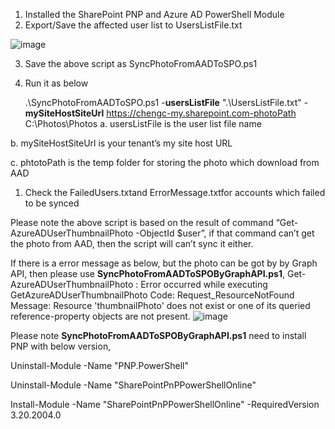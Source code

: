 1. Installed the SharePoint PNP and Azure AD PowerShell Module 
2. Export/Save the affected user list to UsersListFile.txt

![image](https://user-images.githubusercontent.com/21354416/151100496-3493c7df-0f19-4087-8173-c3a46d5db5d8.png)

3. Save the above script as SyncPhotoFromAADToSPO.ps1
4. Run it as below 
	
	.\SyncPhotoFromAADToSPO.ps1 -**usersListFile** ".\UsersListFile.txt" -**mySiteHostSiteUrl** https://chengc-my.sharepoint.com-photoPath C:\Photos\Photos
a. usersListFile is the user list file name

b. mySiteHostSiteUrl is your tenant’s my site host URL

c. phtotoPath is the temp folder for storing the photo which download from AAD

1. Check the FailedUsers.txtand ErrorMessage.txtfor accounts which failed to be synced 
 
Please note the above script is based on the result of command “Get-AzureADUserThumbnailPhoto -ObjectId $user”, if that command can’t get the photo from AAD, then the script will can’t sync it either.

If there is a error message as below, but the photo can be got by by Graph API, then please use **SyncPhotoFromAADToSPOByGraphAPI.ps1**,
	Get-AzureADUserThumbnailPhoto : Error occurred while executing GetAzureADUserThumbnailPhoto
	Code: Request_ResourceNotFound
	Message: Resource 'thumbnailPhoto' does not exist or one of its queried reference-property objects are not
	present.
![image](https://user-images.githubusercontent.com/21354416/151100735-52c86402-46e4-4ba5-b90b-56aeb9fba64d.png)

Please note **SyncPhotoFromAADToSPOByGraphAPI.ps1** need to install PNP with below version,

Uninstall-Module -Name "PNP.PowerShell"

Uninstall-Module -Name "SharePointPnPPowerShellOnline"

Install-Module -Name "SharePointPnPPowerShellOnline" -RequiredVersion 3.20.2004.0
